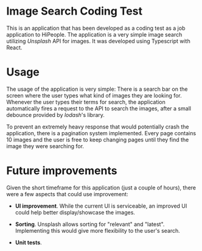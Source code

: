 # Image Search Coding Test

This is an application that has been developed as a coding test as a job application to HiPeople. The application is a very simple image search utilizing _Unsplash_ API for images. It was developed using Typescript with React.

# Usage

The usage of the application is very simple: There is a search bar on the screen where the user types what kind of images they are looking for. Whenever the user types their terms for search, the application automatically fires a request to the API to search the images, after a small debounce provided by _lodash_'s library.

To prevent an extremely heavy response that would potentially crash the application, there is a pagination system implemented. Every page contains 10 images and the user is free to keep changing pages until they find the image they were searching for.
# Future improvements

Given the short timeframe for this application (just a couple of hours), there were a few aspects that could use improvement: 

- **UI improvement**. While the current UI is serviceable, an improved UI could help better display/showcase the images.

- **Sorting**. Unsplash allows sorting for "relevant" and "latest". Implementing this would give more flexibility to the user's search.

- **Unit tests**.
